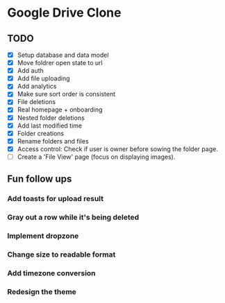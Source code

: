 # Google Drive Clone

## TODO

- [x] Setup database and data model
- [x] Move foldrer open state to url
- [x] Add auth
- [x] Add file uploading
- [x] Add analytics
- [x] Make sure sort order is consistent
- [x] File deletions
- [x] Real homepage + onboarding
- [x] Nested folder deletions
- [x] Add last modified time
- [x] Folder creations
- [x] Rename folders and files
- [x] Access control: Check if user is owner before sowing the folder page.
- [ ] Create a 'File View' page (focus on displaying images).

## Fun follow ups

### Add toasts for upload result

### Gray out a row while it's being deleted

### Implement dropzone

### Change size to readable format

### Add timezone conversion

### Redesign the theme
